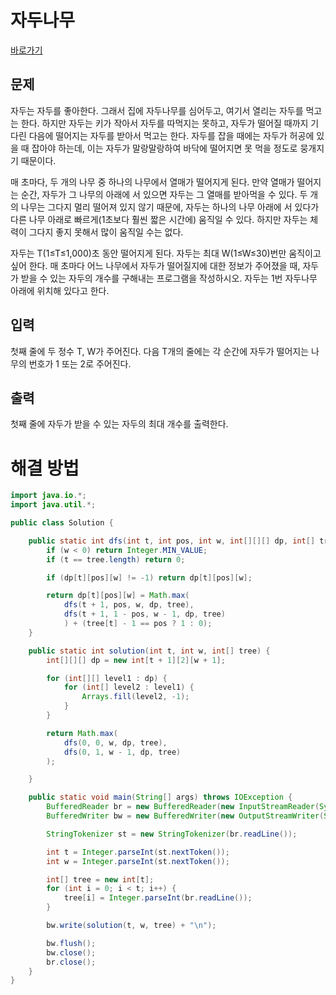 # 자두나무

[바로가기](https://www.acmicpc.net/problem/2240)

## 문제

자두는 자두를 좋아한다. 그래서 집에 자두나무를 심어두고, 여기서 열리는 자두를 먹고는 한다. 하지만 자두는 키가 작아서 자두를 따먹지는 못하고, 자두가 떨어질 때까지 기다린 다음에 떨어지는 자두를 받아서 먹고는 한다. 자두를 잡을 때에는 자두가 허공에 있을 때 잡아야 하는데, 이는 자두가 말랑말랑하여 바닥에 떨어지면 못 먹을 정도로 뭉개지기 때문이다.

매 초마다, 두 개의 나무 중 하나의 나무에서 열매가 떨어지게 된다. 만약 열매가 떨어지는 순간, 자두가 그 나무의 아래에 서 있으면 자두는 그 열매를 받아먹을 수 있다. 두 개의 나무는 그다지 멀리 떨어져 있지 않기 때문에, 자두는 하나의 나무 아래에 서 있다가 다른 나무 아래로 빠르게(1초보다 훨씬 짧은 시간에) 움직일 수 있다. 하지만 자두는 체력이 그다지 좋지 못해서 많이 움직일 수는 없다.

자두는 T(1≤T≤1,000)초 동안 떨어지게 된다. 자두는 최대 W(1≤W≤30)번만 움직이고 싶어 한다. 매 초마다 어느 나무에서 자두가 떨어질지에 대한 정보가 주어졌을 때, 자두가 받을 수 있는 자두의 개수를 구해내는 프로그램을 작성하시오. 자두는 1번 자두나무 아래에 위치해 있다고 한다.

## 입력

첫째 줄에 두 정수 T, W가 주어진다. 다음 T개의 줄에는 각 순간에 자두가 떨어지는 나무의 번호가 1 또는 2로 주어진다.

## 출력

첫째 줄에 자두가 받을 수 있는 자두의 최대 개수를 출력한다.

# 해결 방법

```java
import java.io.*;
import java.util.*;

public class Solution {

    public static int dfs(int t, int pos, int w, int[][][] dp, int[] tree) {
        if (w < 0) return Integer.MIN_VALUE;
        if (t == tree.length) return 0;

        if (dp[t][pos][w] != -1) return dp[t][pos][w];

        return dp[t][pos][w] = Math.max(
            dfs(t + 1, pos, w, dp, tree),
            dfs(t + 1, 1 - pos, w - 1, dp, tree)
            ) + (tree[t] - 1 == pos ? 1 : 0);
    }

    public static int solution(int t, int w, int[] tree) {
        int[][][] dp = new int[t + 1][2][w + 1];

        for (int[][] level1 : dp) {
            for (int[] level2 : level1) {
                Arrays.fill(level2, -1);
            }
        }

        return Math.max(
            dfs(0, 0, w, dp, tree),
            dfs(0, 1, w - 1, dp, tree)
        );

    }

    public static void main(String[] args) throws IOException {
        BufferedReader br = new BufferedReader(new InputStreamReader(System.in));
        BufferedWriter bw = new BufferedWriter(new OutputStreamWriter(System.out));

        StringTokenizer st = new StringTokenizer(br.readLine());

        int t = Integer.parseInt(st.nextToken());
        int w = Integer.parseInt(st.nextToken());

        int[] tree = new int[t];
        for (int i = 0; i < t; i++) {
            tree[i] = Integer.parseInt(br.readLine());
        }

        bw.write(solution(t, w, tree) + "\n");

        bw.flush();
        bw.close();
        br.close();
    }
}
```
